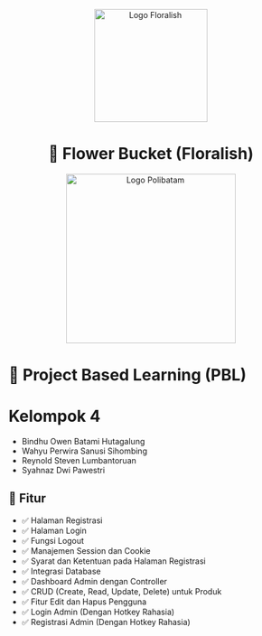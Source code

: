 <p align="center">
  <img src="https://i.ibb.co.com/YFFGv6Tf/xXdm05e.png" alt="Logo Floralish" width="200"/>
</p>

<h1 align="center">💐 Flower Bucket (Floralish)</h1>

<p align="center">
  <img src="https://www.polibatam.ac.id/wp-content/uploads/2022/01/poltek-2048x1821.png" alt="Logo Polibatam" width="300"/>
</p>

# 📘 Project Based Learning (PBL)

<h1>Kelompok 4</h1>
<ul>
    <li>Bindhu Owen Batami Hutagalung</li>
    <li>Wahyu Perwira Sanusi Sihombing</li>
    <li>Reynold Steven Lumbantoruan</li>
    <li>Syahnaz Dwi Pawestri</li>
</ul>

## 🔧 Fitur

- ✅ Halaman Registrasi  
- ✅ Halaman Login  
- ✅ Fungsi Logout  
- ✅ Manajemen Session dan Cookie  
- ✅ Syarat dan Ketentuan pada Halaman Registrasi  
- ✅ Integrasi Database  
- ✅ Dashboard Admin dengan Controller  
- ✅ CRUD (Create, Read, Update, Delete) untuk Produk  
- ✅ Fitur Edit dan Hapus Pengguna  
- ✅ Login Admin (Dengan Hotkey Rahasia)  
- ✅ Registrasi Admin (Dengan Hotkey Rahasia)  
